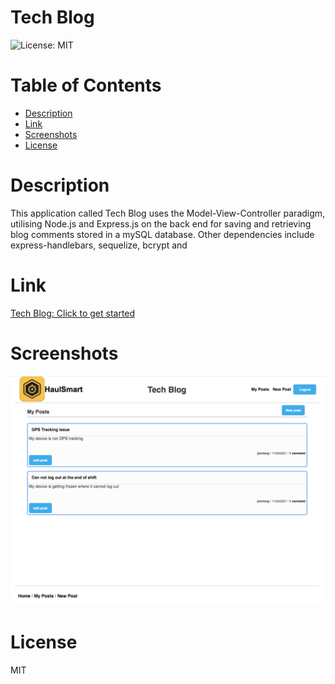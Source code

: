 # Tech Blog

![License: MIT](https://img.shields.io/badge/License-MIT-yellow.svg)

# Table of Contents

- [Description](#description)
- [Link](#link)
- [Screenshots](#screenshots)
- [License](#license)

# Description

This application called Tech Blog uses the Model-View-Controller paradigm, utilising Node.js and Express.js on the back end for saving and retrieving blog comments stored in a mySQL database. Other dependencies include express-handlebars, sequelize, bcrypt and

# Link

[Tech Blog: Click to get started](https://tech-blog-hs.herokuapp.com/)

# Screenshots

<img src="public/images/tech_blog_screenshot.png" />

# License

MIT
